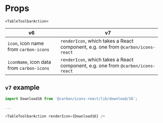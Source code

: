 # Props

`<TableToolbarAction>`

| v6                                        | v7                                                                               |
| ----------------------------------------- | -------------------------------------------------------------------------------- |
| `icon`, icon name from `carbon-icons`     | `renderIcon`, which takes a React component, e.g. one from `@carbon/icons-react` |
| `iconName`, icon data from `carbon-icons` | `renderIcon`, which takes a React component, e.g. one from `@carbon/icons-react` |

## `v7` example

```javascript
import Download16 from '@carbon/icons-react/lib/download/16';

...

<TableToolbarAction renderIcon={Download16} />
```
